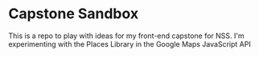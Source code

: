 # Capstone Sandbox

This is a repo to play with ideas for my front-end capstone for NSS. I'm experimenting with the Places Library in the Google Maps JavaScript API